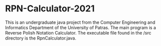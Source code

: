 # RPN-Calculator-2021

This is an undergraduate java project from the Computer Engineering and Informatics Department of the University of Patras. The main program is a Reverse Polish Notation Calculator. The executable file found in the /src directory is the RpnCalculator.java.
